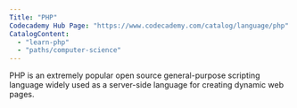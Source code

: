 ```yaml
---
Title: "PHP"
Codecademy Hub Page: "https://www.codecademy.com/catalog/language/php"
CatalogContent:
  - "learn-php"
  - "paths/computer-science"
---
```


PHP is an extremely popular open source general-purpose scripting language widely used as a server-side language for creating dynamic web pages.
